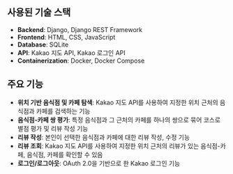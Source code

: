 ## 사용된 기술 스택

- **Backend**: Django, Django REST Framework
- **Frontend**: HTML, CSS, JavaScript
- **Database**: SQLite
- **API**: Kakao 지도 API, Kakao 로그인 API
- **Containerization**: Docker, Docker Compose

## 주요 기능

- **위치 기반 음식점 및 카페 탐색**: Kakao 지도 API를 사용하여 지정한 위치 근처의 음식점과 카페를 검색하는 기능
- **음식점-카페 쌍 평가**: 특정 음식점과 그 근처의 카페를 하나의 쌍으로 묶어 코스로 별점 평가 및 리뷰 작성 기능
- **리뷰 작성**: 본인이 선택한 음식점과 카페에 대한 리뷰 작성, 수정 기능
- **리뷰 조회**: Kakao 지도 API를 사용하여 지정한 위치 근처의 리뷰가 있는 음식점-카페, 음식점, 카페를 확인할 수 있음
- **로그인/로그아웃**: OAuth 2.0을 기반으로 한 Kakao 로그인 기능

